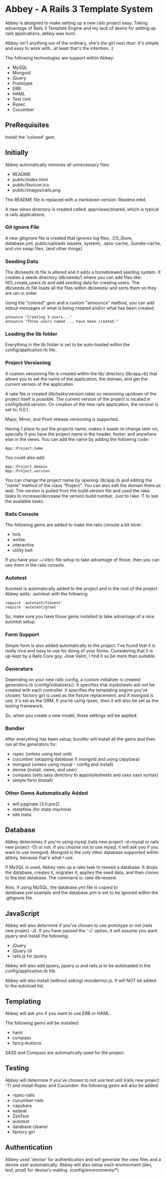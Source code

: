 # Abbey - A Rails 3 Template System

Abbey is designed to make setting up a new rails project easy. Taking advantage of Rails 3 Template Engine and my lack of desire for setting up rails applications, abbey was born.

Abbey isn't anything out of the ordinary, she's the girl next door. It's simple and easy to work with...at least that's the intention. :)

The following technologies are support within Abbey:

* MySQL
* Mongoid
* jQuery
* Prototype
* ERB
* HAML
* Test Unit
* Rspec
* Cucumber

## PreRequisites

Install the 'colored' gem.

## Initially

Abbey automatically removes all unnecessary files:

* README
* public/index.html
* public/favicon.ico
* public/images/rails.png

The README file is replaced with a markdown version: Readme.mkd.

A new views directory is created called: app/views/shared, which is typical is rails applications.

### Git Ignore File

A new gitignore file is created that ignores log files, .DS_Store, database.yml, public/uploads (assets, system), .sass-cache, .bundle-cache, and vim swap files. (and other things)


### Seeding Data

The db/seeds.rb file is altered and it adds a homebrewed seeding system. It creates a seeds directory (db/seeds/) where you can add files like: 001\_create\_users.rb and add seeding data for creating users. The db/seeds.rb file loads all the files within db/seeds/ and sorts them so they are ran in order. 

Using the "colored" gem and a custom "announce" method, you can add stdout messages of what is being created and/or what has been created:

    announce "Creating 3 users..."
    announce "Three users named ... have been created."

### Loading the lib folder

Everything in the lib folder is set to be auto-loaded within the config/application.rb file.


### Project Versioning

A custom versioning file is created within the lib/ directory (lib/app.rb) that allows you to set the name of the application, the domain, and get the current version of the application.

A rake file is created (lib/tasks/version.rake) so versioning up/down of the project itself is possible. The current version of the project is located in config/build.version. On creation of the new rails application, the version is set to: 0.0.1.

Major, Minor, and Point release versioning is supported. 

Having 1 place to put the projects name, makes it easier to change later on, specially if you have the project name in the header, footer, and anywhere else in the views. You can add the name by adding the following code:

    App::Project.name

You could also add:

    App::Project.domain
    App::Project.version

You can change the project name by opening: lib/app.rb and editing the "name" method of the class "Project". You can also edit the domain there as well. The version is pulled from the build.version file and used the rake tasks to increase/decrease the version build number. Just to rake -T to see the available tasks.

### Rails Console

The following gems are added to make the rails console a bit nicer:

* hirb
* wirble
* interactive
* utility belt

If you have your ~/.irbrc file setup to take advantage of those, then you can use them in the rails console.

### Autotest

Autotest is automatically added to the project and in the root of the project Abbey adds: .autotest with the following:

    require 'autotest/fsevent'
    require 'autotest/growl'

So, make sure you have those gems installed to take advantage of a nice autotest setup.

### Form Support

Simple form is also added automatically to the project. I've found that it is really nice and easy to use for doing of your forms. Considering that it is up-kept by a Rails Core guy, Jose Valim, I find it so be more than suitable.

### Generators

Depending on your new rails config, a custom initializer is created: generators.rb (config/initializers/). It specifies that stylesheets will not be created with each controller. It specifies the templating engine you've chosen; factory girl is used as the fixture replacement; and if mongoid is use, it's set as the ORM. If you're using rpsec, then it will also be set as the testing framework.

So, when you create a new model, these settings will be applied.

### Bundler

After everything has been setup, bundler will install all the gems and then run all the generators for:

* rspec         (unless using test unit)
* cucumber      (skipping database if mongoid and using capybara)
* mongoid       (unless using mysql - config and install)
* devise        (install, views, and user)
* compass       (sets sass directory to app/stylesheets and uses sass syntax)
* simple form   (install)

### Other Gems Automatically Added

* will paginate (3.0.pre2)
* stateflow (for state machine)
* site meta

## Database

Abbey determines if you're using mysql (rails new project -d=mysql or rails new project -O) or not. If you choose not to use mysql, it will ask you if you want to use mongoid. Mongoid is the only other database supported within abbey, because that's what I use.

If MySQL is used, Abbey sets up a rake task to reseed a database. It drops the database, creates it, migrates it, applies the seed data, and then clones to the test database. The command is: rake db:reseed.

Also, if using MySQL, the database.yml file is copied to database.yml.example and the database.yml is set to be ignored within the .gitignore file.

## JavaScript

Abbey will also determine if you've chosen to use prototype or not (rails new project -J). If you have passed the '-J' option, it will assume you want jquery and install the following:

* jQuery
* jQuery UI
* rails.js for jquery

Abbey will also add jquery, jquery ui and rails.js to be autoloaded in the config/application.rb file.

Abbey will also install (without asking) mondernizr.js. It will NOT be added to the autoload list.

## Templating

Abbey will ask you if you want to use ERB or HAML. 

The following gems will be installed:

* haml
* compass
* fancy-buttons

SASS and Compass are automatically used for the project.

## Testing

Abbey will determine if you've chosen to not use test unit (rails new project -T) and install Rspec and Cucumber. the following gems will also be added:

* rspec-rails
* cucumber-rails
* capybara
* webrat
* ZenTest
* autotest
* database cleaner
* factory girl

## Authentication

Abbey used 'devise' for authentication and will generate the view files and a devise user automatically. Abbey will also setup each environment (dev, test, prod) for devise's mailing. (config/environments/*)
